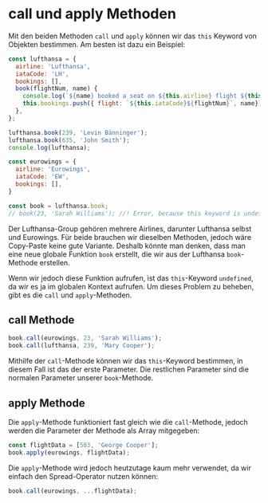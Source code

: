 # call und apply Methoden

Mit den beiden Methoden `call` und `apply` können wir das `this` Keyword von Objekten bestimmen. Am besten ist dazu ein Beispiel:

```Javascript
const lufthansa = {
  airline: 'Lufthansa',
  iataCode: 'LH',
  bookings: [],
  book(flightNum, name) {
    console.log(`${name} booked a seat on ${this.airline} flight ${this.iataCode}${flightNum}`);
    this.bookings.push({ flight: `${this.iataCode}${flightNum}`, name});
  },
};

lufthansa.book(239, 'Levin Bänninger');
lufthansa.book(635, 'John Smith');
console.log(lufthansa);

const eurowings = {
  airline: 'Eurowings',
  iataCode: 'EW',
  bookings: [],
}

const book = lufthansa.book;
// book(23, 'Sarah Williams'); //! Error, because this keyword is undefined
```

Der Lufthansa-Group gehören mehrere Airlines, darunter Lufthansa selbst und Eurowings. Für beide brauchen wir dieselben Methoden, jedoch wäre Copy-Paste keine gute Variante. Deshalb könnte man denken, dass man eine neue globale Funktion `book` erstellt, die wir aus der Lufthansa `book`-Methode erstellen.

Wenn wir jedoch diese Funktion aufrufen, ist das `this`-Keyword `undefined`, da wir es ja im globalen Kontext aufrufen. Um dieses Problem zu beheben, gibt es die `call` und `apply`-Methoden.

## call Methode

```Javascript
book.call(eurowings, 23, 'Sarah Williams');
book.call(lufthansa, 239, 'Mary Cooper');
```

Mithilfe der `call`-Methode können wir das `this`-Keyword bestimmen, in diesem Fall ist das der erste Parameter. Die restlichen Parameter sind die normalen Parameter unserer `book`-Methode.

## apply Methode

Die `apply`-Methode funktioniert fast gleich wie die `call`-Methode, jedoch werden die Parameter der Methode als Array mitgegeben:

```Javascript
const flightData = [583, 'George Cooper'];
book.apply(eurowings, flightData);
```

Die `apply`-Methode wird jedoch heutzutage kaum mehr verwendet, da wir einfach den Spread-Operator nutzen können:

```Javascript
book.call(eurowings, ...flightData);
```
